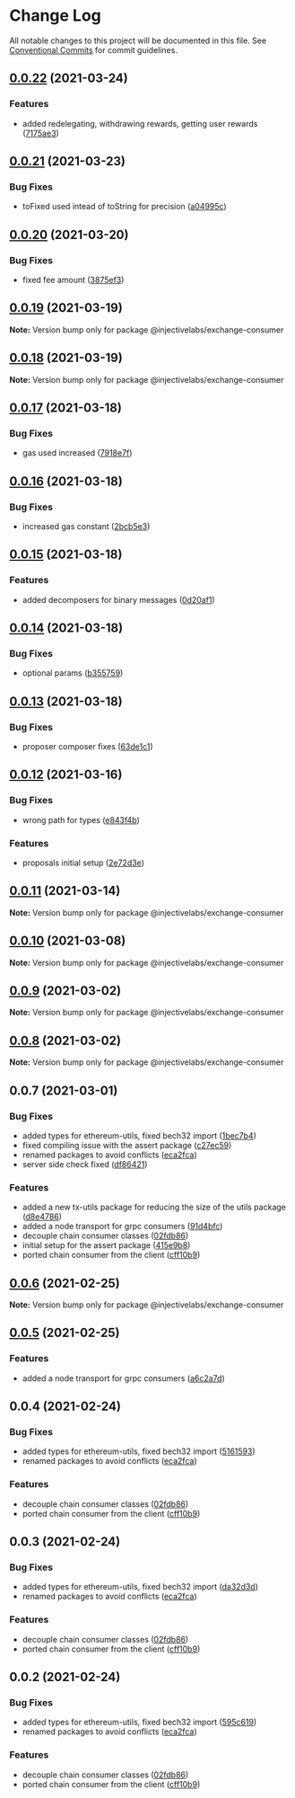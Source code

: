 # Change Log

All notable changes to this project will be documented in this file.
See [Conventional Commits](https://conventionalcommits.org) for commit guidelines.

## [0.0.22](https://github.com/InjectiveLabs/injective-ts/compare/@injectivelabs/exchange-consumer@0.0.21...@injectivelabs/exchange-consumer@0.0.22) (2021-03-24)

### Features

* added redelegating, withdrawing rewards, getting user rewards ([7175ae3](https://github.com/InjectiveLabs/injective-ts/commit/7175ae38a899d748a3781266c1359d3b606f8699))

## [0.0.21](https://github.com/InjectiveLabs/injective-ts/compare/@injectivelabs/exchange-consumer@0.0.20...@injectivelabs/exchange-consumer@0.0.21) (2021-03-23)

### Bug Fixes

* toFixed used intead of toString for precision ([a04995c](https://github.com/InjectiveLabs/injective-ts/commit/a04995c1b3a3a22631fa1ca9a4c176ce971289fb))

## [0.0.20](https://github.com/InjectiveLabs/injective-ts/compare/@injectivelabs/exchange-consumer@0.0.19...@injectivelabs/exchange-consumer@0.0.20) (2021-03-20)

### Bug Fixes

* fixed fee amount ([3875ef3](https://github.com/InjectiveLabs/injective-ts/commit/3875ef31dcd6f8d132e483ae578e5f6e52b0099d))

## [0.0.19](https://github.com/InjectiveLabs/injective-ts/compare/@injectivelabs/exchange-consumer@0.0.18...@injectivelabs/exchange-consumer@0.0.19) (2021-03-19)

**Note:** Version bump only for package @injectivelabs/exchange-consumer

## [0.0.18](https://github.com/InjectiveLabs/injective-ts/compare/@injectivelabs/exchange-consumer@0.0.17...@injectivelabs/exchange-consumer@0.0.18) (2021-03-19)

**Note:** Version bump only for package @injectivelabs/exchange-consumer

## [0.0.17](https://github.com/InjectiveLabs/injective-ts/compare/@injectivelabs/exchange-consumer@0.0.16...@injectivelabs/exchange-consumer@0.0.17) (2021-03-18)

### Bug Fixes

* gas used increased ([7918e7f](https://github.com/InjectiveLabs/injective-ts/commit/7918e7f19aa3682bd6f2dc635e53e6c4ce7ba185))

## [0.0.16](https://github.com/InjectiveLabs/injective-ts/compare/@injectivelabs/exchange-consumer@0.0.15...@injectivelabs/exchange-consumer@0.0.16) (2021-03-18)

### Bug Fixes

* increased gas constant ([2bcb5e3](https://github.com/InjectiveLabs/injective-ts/commit/2bcb5e3aa39dd75f0e080bb39c089ec9ce8a5aaf))

## [0.0.15](https://github.com/InjectiveLabs/injective-ts/compare/@injectivelabs/exchange-consumer@0.0.14...@injectivelabs/exchange-consumer@0.0.15) (2021-03-18)

### Features

* added decomposers for binary messages ([0d20af1](https://github.com/InjectiveLabs/injective-ts/commit/0d20af1fe2d0c0c3e02723a655b6ac73d1ac33e2))

## [0.0.14](https://github.com/InjectiveLabs/injective-ts/compare/@injectivelabs/exchange-consumer@0.0.13...@injectivelabs/exchange-consumer@0.0.14) (2021-03-18)

### Bug Fixes

* optional params ([b355759](https://github.com/InjectiveLabs/injective-ts/commit/b3557594ffd4889dfdada5296d62f78a300d1261))

## [0.0.13](https://github.com/InjectiveLabs/injective-ts/compare/@injectivelabs/exchange-consumer@0.0.12...@injectivelabs/exchange-consumer@0.0.13) (2021-03-18)

### Bug Fixes

* proposer composer fixes ([63de1c1](https://github.com/InjectiveLabs/injective-ts/commit/63de1c1dd962b1422385fead9559e08b09ee36f8))

## [0.0.12](https://github.com/InjectiveLabs/injective-ts/compare/@injectivelabs/exchange-consumer@0.0.11...@injectivelabs/exchange-consumer@0.0.12) (2021-03-16)

### Bug Fixes

* wrong path for types ([e843f4b](https://github.com/InjectiveLabs/injective-ts/commit/e843f4b7a42348e4d77d4f4af185c7077ccb60ad))

### Features

* proposals initial setup ([2e72d3e](https://github.com/InjectiveLabs/injective-ts/commit/2e72d3e044c5198425243c2b7f8ba585d0480686))

## [0.0.11](https://github.com/InjectiveLabs/injective-ts/compare/@injectivelabs/exchange-consumer@0.0.10...@injectivelabs/exchange-consumer@0.0.11) (2021-03-14)

**Note:** Version bump only for package @injectivelabs/exchange-consumer

## [0.0.10](https://github.com/InjectiveLabs/injective-ts/compare/@injectivelabs/exchange-consumer@0.0.9...@injectivelabs/exchange-consumer@0.0.10) (2021-03-08)

**Note:** Version bump only for package @injectivelabs/exchange-consumer

## [0.0.9](https://github.com/InjectiveLabs/injective-ts/compare/@injectivelabs/exchange-consumer@0.0.8...@injectivelabs/exchange-consumer@0.0.9) (2021-03-02)

**Note:** Version bump only for package @injectivelabs/exchange-consumer

## [0.0.8](https://github.com/InjectiveLabs/injective-ts/compare/@injectivelabs/exchange-consumer@0.0.7...@injectivelabs/exchange-consumer@0.0.8) (2021-03-02)

**Note:** Version bump only for package @injectivelabs/exchange-consumer

## 0.0.7 (2021-03-01)

### Bug Fixes

* added types for ethereum-utils, fixed bech32 import ([1bec7b4](https://github.com/InjectiveLabs/injective-ts/commit/1bec7b41a7b612f0f5f08292483c2090fc9a84d5))
* fixed compiling issue with the assert package ([c27ec59](https://github.com/InjectiveLabs/injective-ts/commit/c27ec59f862a7b6de61593309f446a148b2f8c52))
* renamed packages to avoid conflicts ([eca2fca](https://github.com/InjectiveLabs/injective-ts/commit/eca2fca05983a5b7b401ce85294c2f5e08c07011))
* server side check fixed ([df86421](https://github.com/InjectiveLabs/injective-ts/commit/df86421aec08b6a1e3ff3c928c709e0057f2e1a4))

### Features

* added a new tx-utils package for reducing the size of the utils package ([d8e4786](https://github.com/InjectiveLabs/injective-ts/commit/d8e4786dd2082cbac2cf1f2ba36b66a038dfa9b0))
* added a node transport for grpc consumers ([91d4bfc](https://github.com/InjectiveLabs/injective-ts/commit/91d4bfc17dc5c4e9f603219fb0d2b7944ad0254f))
* decouple chain consumer classes ([02fdb86](https://github.com/InjectiveLabs/injective-ts/commit/02fdb869ec01e1a3ec85e23ff807930f0792ccf1))
* initial setup for the assert package ([415e9b8](https://github.com/InjectiveLabs/injective-ts/commit/415e9b886e9054bb9bbf2a68f566e243d52a919a))
* ported chain consumer from the client ([cff10b9](https://github.com/InjectiveLabs/injective-ts/commit/cff10b916959b82d5f1ddbe9267131424ac0b566))

## [0.0.6](https://github.com/InjectiveLabs/injective-ts/compare/@injectivelabs/exchange-consumer@0.0.5...@injectivelabs/exchange-consumer@0.0.6) (2021-02-25)

**Note:** Version bump only for package @injectivelabs/exchange-consumer

## [0.0.5](https://github.com/InjectiveLabs/injective-ts/compare/@injectivelabs/exchange-consumer@0.0.4...@injectivelabs/exchange-consumer@0.0.5) (2021-02-25)

### Features

* added a node transport for grpc consumers ([a6c2a7d](https://github.com/InjectiveLabs/injective-ts/commit/a6c2a7d32b7046dd2f951f89dcb0b56ec091f152))

## 0.0.4 (2021-02-24)

### Bug Fixes

* added types for ethereum-utils, fixed bech32 import ([5161593](https://github.com/InjectiveLabs/injective-ts/commit/51615932730d92affb901a252b3d2b2ea4108cb9))
* renamed packages to avoid conflicts ([eca2fca](https://github.com/InjectiveLabs/injective-ts/commit/eca2fca05983a5b7b401ce85294c2f5e08c07011))

### Features

* decouple chain consumer classes ([02fdb86](https://github.com/InjectiveLabs/injective-ts/commit/02fdb869ec01e1a3ec85e23ff807930f0792ccf1))
* ported chain consumer from the client ([cff10b9](https://github.com/InjectiveLabs/injective-ts/commit/cff10b916959b82d5f1ddbe9267131424ac0b566))

## 0.0.3 (2021-02-24)

### Bug Fixes

* added types for ethereum-utils, fixed bech32 import ([da32d3d](https://github.com/InjectiveLabs/injective-ts/commit/da32d3d8233ef9677650c87222fcf5f4735468a8))
* renamed packages to avoid conflicts ([eca2fca](https://github.com/InjectiveLabs/injective-ts/commit/eca2fca05983a5b7b401ce85294c2f5e08c07011))

### Features

* decouple chain consumer classes ([02fdb86](https://github.com/InjectiveLabs/injective-ts/commit/02fdb869ec01e1a3ec85e23ff807930f0792ccf1))
* ported chain consumer from the client ([cff10b9](https://github.com/InjectiveLabs/injective-ts/commit/cff10b916959b82d5f1ddbe9267131424ac0b566))

## 0.0.2 (2021-02-24)

### Bug Fixes

* added types for ethereum-utils, fixed bech32 import ([595c619](https://github.com/InjectiveLabs/injective-ts/commit/595c619c1626bb8067c93693e67596a6e2b340de))
* renamed packages to avoid conflicts ([eca2fca](https://github.com/InjectiveLabs/injective-ts/commit/eca2fca05983a5b7b401ce85294c2f5e08c07011))

### Features

* decouple chain consumer classes ([02fdb86](https://github.com/InjectiveLabs/injective-ts/commit/02fdb869ec01e1a3ec85e23ff807930f0792ccf1))
* ported chain consumer from the client ([cff10b9](https://github.com/InjectiveLabs/injective-ts/commit/cff10b916959b82d5f1ddbe9267131424ac0b566))
